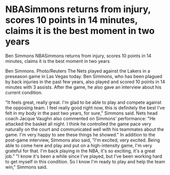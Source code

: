 #  NBASimmons returns from injury, scores 10 points in 14 minutes, claims it is the best moment in two years

Ben Simmons 
  NBASimmons returns from injury, scores 10 points in 14 minutes, claims it is the best moment in two years

Ben Simmons. Photo/Reuters The Nets played against the Lakers in a preseason game in Las Vegas today. Ben Simmons, who has been plagued by back injuries in the past few years, also played and scored 10 points in 14 minutes with 3 assists. After the game, he also gave an interview about his current condition.

"It feels great, really great. I'm glad to be able to play and compete against the opposing team. I feel really good right now, this is definitely the best I've felt in my body in the past two years, for sure," Simmons said. Nets head coach Jacque Vaughn also commented on Simmons' performance: "He attacked the basket all night. I think he controlled the game pace very naturally on the court and communicated well with his teammates about the game. I'm very happy to see these things he showed." In addition to the post-game interview, Simmons also said, "I'm excited, very excited. Being able to come here and play and put on a high-intensity game, I'm very grateful for that. I'm back playing in the NBA, it's so exciting, it's a great job." "I know it's been a while since I've played, but I've been working hard to get myself in this condition. So I know I'm ready to play and help the team win," Simmons said.